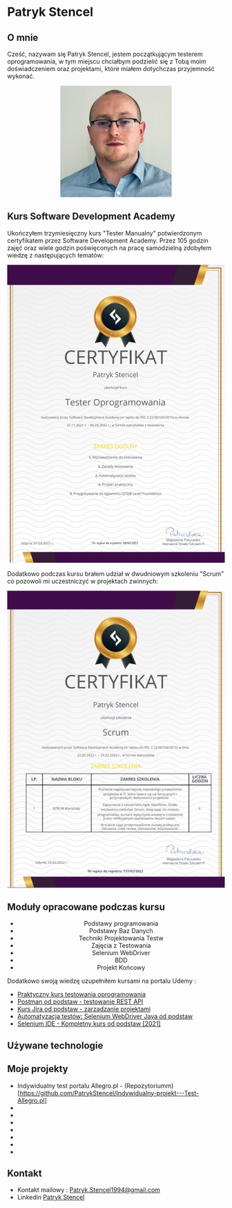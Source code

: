 # Patryk Stencel

## O mnie
Cześć, nazywam się Patryk Stencel, jestem początkującym testerem oprogramowania, w tym miejscu chciałbym podzielić się z Tobą moim doświadczeniem oraz projektami, które miałem dotychczas przyjemność wykonać.
<center>

![image](https://github.com/PatrykStencel/Portfolio/blob/main/img/me.jpg?raw=true)


</center>

## Kurs Software Development Academy
Ukończyłem trzymiesięczny kurs "Tester Manualny" potwierdzonym certyfikatem przez Software Development Academy. Przez 105 godzin zajęć oraz wiele godzin poświęconych na pracę samodzielną zdobyłem wiedzę z następujących tematów:

![image](https://github.com/PatrykStencel/Portfolio/blob/main/img/tester.jpg?raw=true)

Dodatkowo podczas kursu brałem udział w dwudniowym szkoleniu "Scrum" co pozowoli mi uczestniczyć w projektach zwinnych:

![image](https://github.com/PatrykStencel/Portfolio/blob/main/img/Scrum.jpg?raw=true)

## Moduły opracowane podczas kursu
<center>

* Podstawy programowania
* Podstawy Baz Danych
* Techniki Projektowania Testw
* Zajęcia z Testowania
* Selenium WebDriver
* BDD
* Projekt Końcowy

</center>


Dodatkowo swoją wiedzę uzupełniłem kursami na portalu Udemy : 

* [Praktyczny kurs testowania oprogramowania](https://www.udemy.com/course/praktyczny-kurs-testowania-oprogramowania/)
* [Postman od podstaw - testowanie REST API](https://www.udemy.com/course/postman-od-podstaw-testowanie-rest-api/)
* [Kurs Jira od podstaw - zarządzanie projektami](https://www.udemy.com/course/kurs-jira-od-podstaw-zarzadzanie-projektami/)
* [Automatyzacja testów: Selenium WebDriver Java od podstaw](https://www.udemy.com/course/automatyzacja-testow-selenium-webdriver-java-od-podstaw/)
* [Selenium IDE - Kompletny kurs od podstaw [2021]](https://www.udemy.com/course/selenium-ide-kompletny-kurs-od-podstaw/)


## Używane technologie

## Moje projekty

* Indywidualny test portalu Allegro.pl - (Repozytoriumm)[https://github.com/PatrykStencel/Indywidualny-projekt---Test-Allegro.pl]
*
*
*
*
*
*
*

## Kontakt

* Kontakt mailowy : Patryk.Stencel1994@gmail.com
*  Linkedin [Patryk Stencel](https://www.linkedin.com/in/patrykst/)
